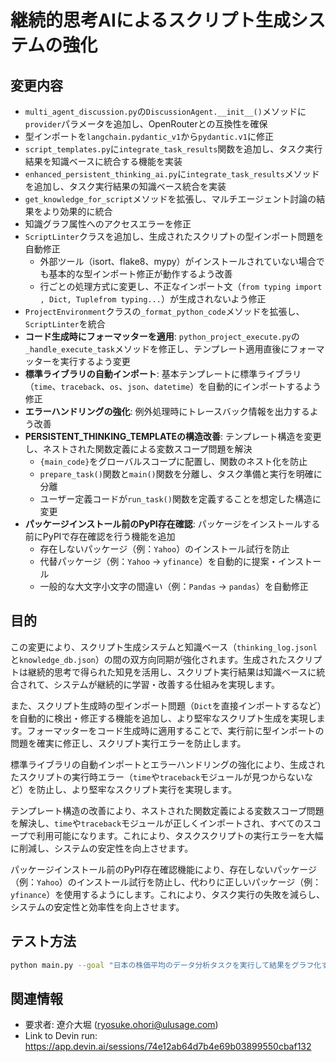 # 継続的思考AIによるスクリプト生成システムの強化

## 変更内容
- `multi_agent_discussion.py`の`DiscussionAgent.__init__()`メソッドに`provider`パラメータを追加し、OpenRouterとの互換性を確保
- 型インポートを`langchain.pydantic_v1`から`pydantic.v1`に修正
- `script_templates.py`に`integrate_task_results`関数を追加し、タスク実行結果を知識ベースに統合する機能を実装
- `enhanced_persistent_thinking_ai.py`に`integrate_task_results`メソッドを追加し、タスク実行結果の知識ベース統合を実装
- `get_knowledge_for_script`メソッドを拡張し、マルチエージェント討論の結果をより効果的に統合
- 知識グラフ属性へのアクセスエラーを修正
- `ScriptLinter`クラスを追加し、生成されたスクリプトの型インポート問題を自動修正
  - 外部ツール（isort、flake8、mypy）がインストールされていない場合でも基本的な型インポート修正が動作するよう改善
  - 行ごとの処理方式に変更し、不正なインポート文（`from typing import , Dict, Tuplefrom typing...`）が生成されないよう修正
- `ProjectEnvironment`クラスの`_format_python_code`メソッドを拡張し、`ScriptLinter`を統合
- **コード生成時にフォーマッターを適用**: `python_project_execute.py`の`_handle_execute_task`メソッドを修正し、テンプレート適用直後にフォーマッターを実行するよう変更
- **標準ライブラリの自動インポート**: 基本テンプレートに標準ライブラリ（`time`、`traceback`、`os`、`json`、`datetime`）を自動的にインポートするよう修正
- **エラーハンドリングの強化**: 例外処理時にトレースバック情報を出力するよう改善
- **PERSISTENT_THINKING_TEMPLATEの構造改善**: テンプレート構造を変更し、ネストされた関数定義による変数スコープ問題を解決
  - `{main_code}`をグローバルスコープに配置し、関数のネスト化を防止
  - `prepare_task()`関数と`main()`関数を分離し、タスク準備と実行を明確に分離
  - ユーザー定義コードが`run_task()`関数を定義することを想定した構造に変更
- **パッケージインストール前のPyPI存在確認**: パッケージをインストールする前にPyPIで存在確認を行う機能を追加
  - 存在しないパッケージ（例：`Yahoo`）のインストール試行を防止
  - 代替パッケージ（例：`Yahoo` → `yfinance`）を自動的に提案・インストール
  - 一般的な大文字小文字の間違い（例：`Pandas` → `pandas`）を自動修正

## 目的
この変更により、スクリプト生成システムと知識ベース（`thinking_log.jsonl`と`knowledge_db.json`）の間の双方向同期が強化されます。生成されたスクリプトは継続的思考で得られた知見を活用し、スクリプト実行結果は知識ベースに統合されて、システムが継続的に学習・改善する仕組みを実現します。

また、スクリプト生成時の型インポート問題（`Dict`を直接インポートするなど）を自動的に検出・修正する機能を追加し、より堅牢なスクリプト生成を実現します。フォーマッターをコード生成時に適用することで、実行前に型インポートの問題を確実に修正し、スクリプト実行エラーを防止します。

標準ライブラリの自動インポートとエラーハンドリングの強化により、生成されたスクリプトの実行時エラー（`time`や`traceback`モジュールが見つからないなど）を防止し、より堅牢なスクリプト実行を実現します。

テンプレート構造の改善により、ネストされた関数定義による変数スコープ問題を解決し、`time`や`traceback`モジュールが正しくインポートされ、すべてのスコープで利用可能になります。これにより、タスクスクリプトの実行エラーを大幅に削減し、システムの安定性を向上させます。

パッケージインストール前のPyPI存在確認機能により、存在しないパッケージ（例：`Yahoo`）のインストール試行を防止し、代わりに正しいパッケージ（例：`yfinance`）を使用するようにします。これにより、タスク実行の失敗を減らし、システムの安定性と効率性を向上させます。

## テスト方法
```bash
python main.py --goal "日本の株価平均のデータ分析タスクを実行して結果をグラフ化する"
```

## 関連情報
- 要求者: 遼介大堀 (ryosuke.ohori@ulusage.com)
- Link to Devin run: https://app.devin.ai/sessions/74e12ab64d7b4e69b03899550cbaf132
